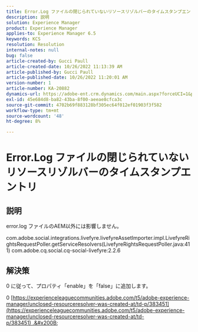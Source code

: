 ```yaml
---
title: Error.Log ファイルの閉じられていないリソースリゾルバーのタイムスタンプエントリ
description: 説明
solution: Experience Manager
product: Experience Manager
applies-to: Experience Manager 6.5
keywords: KCS
resolution: Resolution
internal-notes: null
bug: false
article-created-by: Gucci Paull
article-created-date: 10/26/2022 11:13:39 AM
article-published-by: Gucci Paull
article-published-date: 10/26/2022 11:20:01 AM
version-number: 1
article-number: KA-20882
dynamics-url: https://adobe-ent.crm.dynamics.com/main.aspx?forceUCI=1&pagetype=entityrecord&etn=knowledgearticle&id=ada9e535-1f55-ed11-bba2-6045bd006268
exl-id: 45e684d8-ba82-43ba-8f00-aeeae8cfca3c
source-git-commit: 4702b69f883128bf305ec64f012ef01903f3f582
workflow-type: tm+mt
source-wordcount: '48'
ht-degree: 8%

---
```


# Error.Log ファイルの閉じられていないリソースリゾルバーのタイムスタンプエントリ

## 説明


error.log ファイルのAEM以外には影響しません。

com.adobe.social.integrations.livefyre.livefyreAssetImporter.impl.LivefyreRightsRequestPoller.getServiceResolvers(LivefyreRightsRequestPoller.java:411) com.adobe.cq.social.cq-social-livefyre:2.2.6


## 解決策


0 に従って、プロパティ「enable」を「false」に追加します。

0 [https://experienceleaguecommunities.adobe.com/t5/adobe-experience-manager/unclosed-resourceresolver-was-created-at/td-p/383451](https://experienceleaguecommunities.adobe.com/t5/adobe-experience-manager/unclosed-resourceresolver-was-created-at/td-p/383451) .&#x200B; &#x200B;
